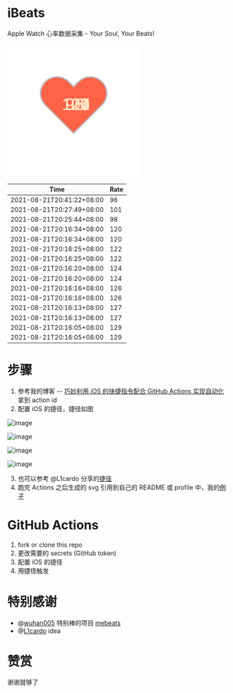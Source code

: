 # iBeats
Apple Watch 心率数据采集 - Your Soul, Your Beats!

![](./files/heart.svg)

<!--START_SECTION:my_heart_rate-->
| Time | Rate | 
 | ---- | ---- | 
| 2021-08-21T20:41:22+08:00 | 96 |
| 2021-08-21T20:27:49+08:00 | 101 |
| 2021-08-21T20:25:44+08:00 | 98 |
| 2021-08-21T20:16:34+08:00 | 120 |
| 2021-08-21T20:16:34+08:00 | 120 |
| 2021-08-21T20:16:25+08:00 | 122 |
| 2021-08-21T20:16:25+08:00 | 122 |
| 2021-08-21T20:16:20+08:00 | 124 |
| 2021-08-21T20:16:20+08:00 | 124 |
| 2021-08-21T20:16:16+08:00 | 126 |
| 2021-08-21T20:16:16+08:00 | 126 |
| 2021-08-21T20:16:13+08:00 | 127 |
| 2021-08-21T20:16:13+08:00 | 127 |
| 2021-08-21T20:16:05+08:00 | 129 |
| 2021-08-21T20:16:05+08:00 | 129 |

<!--END_SECTION:my_heart_rate-->

# 步骤
1. 参考我的博客 -- [巧妙利用 iOS 的快捷指令配合 GitHub Actions 实现自动化](https://github.com/yihong0618/gitblog/issues/198) 拿到 action id
2. 配置 iOS 的捷径，捷径如图

![image](https://user-images.githubusercontent.com/15976103/122154218-0db0b480-ce97-11eb-93bb-5aec07c558dc.png)

![image](https://user-images.githubusercontent.com/15976103/122154236-186b4980-ce97-11eb-8e4b-70551a0391ae.png)

![image](https://user-images.githubusercontent.com/15976103/122154268-2d47dd00-ce97-11eb-902e-3acf292265a9.png)

![image](https://user-images.githubusercontent.com/15976103/122174055-fa144680-ceb4-11eb-9be2-3eb83cd516f7.png)

3. 也可以参考 @L1cardo 分享的[捷径](https://www.icloud.com/shortcuts/6ab6047b459c41ad822ad6b94b1c03d4)
4. 跑完 Actions 之后生成的 svg 引用到自己的 README 或 profile 中，我的[例子](https://github.com/yihong0618) 

# GitHub Actions

1. fork or clone this repo
2. 更改需要的 secrets (GitHub token)
3. 配置 iOS 的捷径
4. 用捷径触发

# 特别感谢
- @[wuhan005](https://github.com/wuhan005) 特别棒的项目 [mebeats](https://github.com/wuhan005/mebeats)
- @[L1cardo](https://github.com/L1cardo) idea

# 赞赏
谢谢就够了
